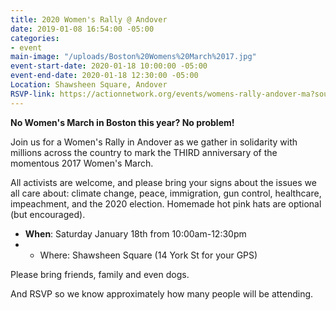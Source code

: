 ```yaml
---
title: 2020 Women's Rally @ Andover
date: 2019-01-08 16:54:00 -05:00
categories:
- event
main-image: "/uploads/Boston%20Womens%20March%2017.jpg"
event-start-date: 2020-01-18 10:00:00 -05:00
event-end-date: 2020-01-18 12:30:00 -05:00
Location: Shawsheen Square, Andover
RSVP-link: https://actionnetwork.org/events/womens-rally-andover-ma?source=direct_link&fbclid=IwAR2tNZPCQdvRRY8wUuqh5m01mQ_By07vpqshcodLI1rVYXhtl3NVFH9nmSI
---
```


**No Women's March in Boston this year? No problem!**

Join us for a Women's Rally in Andover as we gather in solidarity with millions across the country to mark the THIRD anniversary of the momentous 2017 Women's March.

All activists are welcome, and please bring your signs about the issues we all care about: climate change, peace, immigration, gun control, healthcare, impeachment, and the 2020 election. Homemade hot pink hats are optional (but encouraged).

* **When**: Saturday January 18th from 10:00am-12:30pm
* * Where: Shawsheen Square (14 York St for your GPS)

Please bring friends, family and even dogs.

And RSVP so we know approximately how many people will be attending.